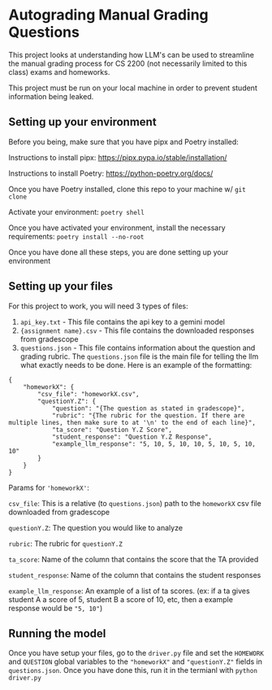 # Autograding Manual Grading Questions

This project looks at understanding how LLM's can be used to streamline the manual grading process for CS 2200 (not necessarily limited to this class) exams and homeworks.

This project must be run on your local machine in order to prevent student information being leaked. 

## Setting up your environment

Before you being, make sure that you have pipx and Poetry installed:

Instructions to install pipx: https://pipx.pypa.io/stable/installation/

Instructions to install Poetry: https://python-poetry.org/docs/

Once you have Poetry installed, clone this repo to your machine w/ `git clone`

Activate your environment: `poetry shell`

Once you have activated your environment, install the necessary requirements:
`poetry install --no-root` 

Once you have done all these steps, you are done setting up your environment

## Setting up your files

For this project to work, you will need 3 types of files:

1. `api_key.txt` - This file contains the api key to a gemini model
2. `{assignment name}.csv` - This file contains the downloaded responses from gradescope
3. `questions.json` - This file contains information about the question and grading rubric.
The `questions.json` file is the main file for telling the llm what exactly needs to be done. Here is an example of the formatting:
```
{
    "homeworkX": {
        "csv_file": "homeworkX.csv",
        "questionY.Z": {
            "question": "{The question as stated in gradescope}",
            "rubric": "{The rubric for the question. If there are multiple lines, then make sure to at '\n' to the end of each line}",
            "ta_score": "Question Y.Z Score",
            "student_response": "Question Y.Z Response",
            "example_llm_response": "5, 10, 5, 10, 10, 5, 10, 5, 10, 10"
        }
    }
}
```

Params for `'homeworkX'`:

`csv_file`: This is a relative (to `questions.json`) path to the `homeworkX` csv file downloaded from gradescope

`questionY.Z`: The question you would like to analyze

`rubric`: The rubric for `questionY.Z`

`ta_score`: Name of the column that contains the score that the TA provided

`student_response`: Name of the column that contains the student responses

`example_llm_response`: An example of a list of ta scores. (ex: if a ta gives student A a score of 5, student B a score of 10, etc, then a example response would be `"5, 10"`)

## Running the model

Once you have setup your files, go to the `driver.py` file and set the `HOMEWORK` and `QUESTION` global variables to the `"homeworkX"` and `"questionY.Z"` fields in `questions.json`. Once you have done this, run it in the termianl with `python driver.py`
